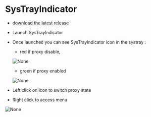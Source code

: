 # SysTrayIndicator

- [download the latest release](https://github.com/Daudre-Vignier-Charles/ProxyTrayIndicator/releases/latest)
- Launch SysTrayIndicator
- Once launched you can see SysTrayIndicator icon in the systray :
  - red if proxy disable,
  
  ![None](https://user-images.githubusercontent.com/17654421/53884729-8c61ea80-401c-11e9-9c95-1e1d10fb56c0.png)
  - green if proxy enabled
  
  ![None](https://user-images.githubusercontent.com/17654421/53884794-a8658c00-401c-11e9-9ae7-accfac680a2e.png)

- Left click on icon to switch proxy state
- Right click to access menu

![None](https://user-images.githubusercontent.com/17654421/53884883-d0ed8600-401c-11e9-8787-554f7795e716.png)
